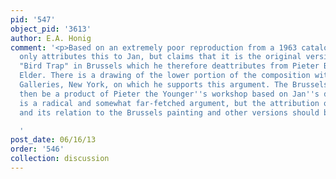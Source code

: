 ```yaml
---
pid: '547'
object_pid: '3613'
author: E.A. Honig
comment: '<p>Based on an extremely poor reproduction from a 1963 catalogue, Ertz not
  only attributes this to Jan, but claims that it is the original version of the famous
  "Bird Trap" in Brussels which he therefore deattributes from Pieter Bruegel the
  Elder. There is a drawing of the lower portion of the composition with Guttmann
  Galleries, New York, on which he supports this argument. The Brussels picture would
  then be a product of Pieter the Younger''s workshop based on Jan''s design. This
  is a radical and somewhat far-fetched argument, but the attribution of the drawing
  and its relation to the Brussels painting and other versions should be further investigated.</p>

  '
post_date: 06/16/13
order: '546'
collection: discussion
---
```

